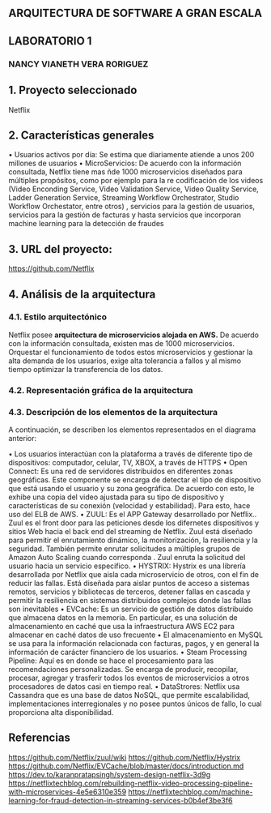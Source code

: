 ## ARQUITECTURA DE SOFTWARE A GRAN ESCALA
## LABORATORIO 1
### NANCY VIANETH VERA RORIGUEZ


## 1.	Proyecto seleccionado
Netflix

## 2.	Características generales
•	Usuarios activos por día: Se estima que diariamente atiende a unos 200 millones de usuarios 
•	MicroServicios: De acuerdo con la información consultada, Netflix tiene mas ñde 1000 microservicios diseñados para múltiples propósitos, como por ejemplo para la re codificación de los videos (Video Enconding Service, Video Validation Service, Video Quality Service, Ladder Generation Service, Streaming Workflow Orchestrator, Studio Workflow Orchestator, entre otros) , servicios para la gestión de usuarios, servicios para la gestión de facturas y hasta servicios que incorporan machine learning para la detección de fraudes 

## 3.	URL del proyecto:
https://github.com/Netflix

## 4.	Análisis de la arquitectura

### 4.1.	Estilo arquitectónico
Netflix posee **arquitectura de microservicios alojada en AWS.** De acuerdo con la información consultada, existen mas de 1000 microservicios. Orquestar el funcionamiento de todos estos microservicios y gestionar la alta demanda de los usuarios, exige alta tolerancia a fallos y al mismo tiempo optimizar la transferencia de los datos.

### 4.2.	Representación gráfica de la arquitectura


### 4.3.	Descripción de los elementos de la arquitectura
A continuación, se describen los elementos representados en el diagrama anterior:

•	Los usuarios interactúan con la plataforma a través de diferente tipo de dispositivos: computador, celular, TV, XBOX, a través de HTTPS
•	Open Connect: Es una red de servidores distribuidos en diferentes zonas geográficas. Este componente se encarga de detectar el tipo de dispositivo que está usando el usuario y su zona geográfica. De acuerdo con esto, le exhibe una copia del video ajustada para su tipo de dispositivo y características de su conexión (velocidad y estabilidad). Para esto, hace uso del ELB de AWS. 
•	ZUUL: Es el APP Gateway desarrollado por Netflix.. Zuul es el front door para las peticiones desde los difernetes dispositivos y sitios Web hacia el back end del streaming de Netflix. Zuul está diseñado para permitir el enrutamiento dinámico, la monitorización, la resiliencia y la seguridad. También permite enrutar solicitudes a múltiples grupos de Amazon Auto Scaling cuando corresponda . Zuul enruta la solicitud del usuario hacia un servicio especifico.
•	HYSTRIX: Hystrix es una librería desarrollada por Netflix que aisla cada microservicio de otros, con el fin de reducir las fallas. Está diseñada para aislar puntos de acceso a sistemas remotos, servicios y bibliotecas de terceros, detener fallas en cascada y permitir la resiliencia en sistemas distribuidos complejos donde las fallas son inevitables 
•	EVCache: Es un servicio de gestión de datos distribuido que almacena datos en la memoria. En particular, es una solución de almacenamiento en caché que usa la infraestructura AWS EC2 para almacenar en caché datos de uso frecuente 
•	El almacenamiento en MySQL se usa para la información relacionada con facturas, pagos, y en general la información de carácter financiero de los usuarios. 
•	Steam Processing Pipeline: Aquí es en donde se hace el procesamiento para las recomendaciones personalizadas. Se encarga de producir, recopilar, procesar, agregar y trasferir todos los eventos de microservicios a otros procesadores de datos casi en tiempo real.
•	DataStrores: Netflix usa Cassandra que es una base de datos NoSQL, que permite escalabilidad, implementaciones interregionales y no posee puntos únicos de fallo, lo cual proporciona alta disponibilidad.

## Referencias
  https://github.com/Netflix/zuul/wiki 
  https://github.com/Netflix/Hystrix 
  https://github.com/Netflix/EVCache/blob/master/docs/introduction.md 
  https://dev.to/karanpratapsingh/system-design-netflix-3d9g 
  https://netflixtechblog.com/rebuilding-netflix-video-processing-pipeline-with-microservices-4e5e6310e359 
  https://netflixtechblog.com/machine-learning-for-fraud-detection-in-streaming-services-b0b4ef3be3f6 






